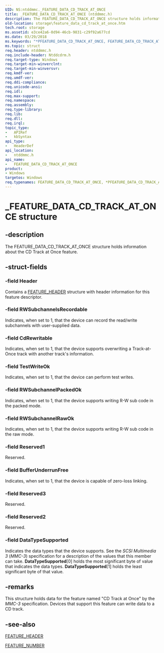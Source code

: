 ```yaml
---
UID: NS:ntddmmc._FEATURE_DATA_CD_TRACK_AT_ONCE
title: _FEATURE_DATA_CD_TRACK_AT_ONCE (ntddmmc.h)
description: The FEATURE_DATA_CD_TRACK_AT_ONCE structure holds information about the CD Track at Once feature.
old-location: storage\feature_data_cd_track_at_once.htm
tech.root: storage
ms.assetid: e3ce42a6-0d94-46cb-9831-c29f92a677cd
ms.date: 03/29/2018
ms.keywords: "*PFEATURE_DATA_CD_TRACK_AT_ONCE, FEATURE_DATA_CD_TRACK_AT_ONCE, FEATURE_DATA_CD_TRACK_AT_ONCE structure [Storage Devices], PFEATURE_DATA_CD_TRACK_AT_ONCE, PFEATURE_DATA_CD_TRACK_AT_ONCE structure pointer [Storage Devices], _FEATURE_DATA_CD_TRACK_AT_ONCE, ntddmmc/FEATURE_DATA_CD_TRACK_AT_ONCE, ntddmmc/PFEATURE_DATA_CD_TRACK_AT_ONCE, storage.feature_data_cd_track_at_once, structs-CD-ROM_d2648aa5-b3d5-49f2-98d1-01e90dd72332.xml"
ms.topic: struct
req.header: ntddmmc.h
req.include-header: Ntddcdrm.h
req.target-type: Windows
req.target-min-winverclnt: 
req.target-min-winversvr: 
req.kmdf-ver: 
req.umdf-ver: 
req.ddi-compliance: 
req.unicode-ansi: 
req.idl: 
req.max-support: 
req.namespace: 
req.assembly: 
req.type-library: 
req.lib: 
req.dll: 
req.irql: 
topic_type:
-	APIRef
-	kbSyntax
api_type:
-	HeaderDef
api_location:
-	ntddmmc.h
api_name:
-	FEATURE_DATA_CD_TRACK_AT_ONCE
product:
- Windows
targetos: Windows
req.typenames: FEATURE_DATA_CD_TRACK_AT_ONCE, *PFEATURE_DATA_CD_TRACK_AT_ONCE
---
```


# _FEATURE_DATA_CD_TRACK_AT_ONCE structure


## -description


The FEATURE_DATA_CD_TRACK_AT_ONCE structure holds information about the CD Track at Once feature. 


## -struct-fields




### -field Header

Contains a <a href="https://msdn.microsoft.com/library/windows/hardware/ff553848">FEATURE_HEADER</a> structure with header information for this feature descriptor.


### -field RWSubchannelsRecordable

Indicates, when set to 1, that the device can record the read/write subchannels with user-supplied data. 


### -field CdRewritable

Indicates, when set to 1, that the device supports overwriting a Track-at-Once track with another track's information. 


### -field TestWriteOk

Indicates, when set to 1, that the device can perform test writes. 


### -field RWSubchannelPackedOk

Indicates, when set to 1, that the device supports writing R-W sub code in the packed mode. 


### -field RWSubchannelRawOk

Indicates, when set to 1, that the device supports writing R-W sub code in the raw mode. 


### -field Reserved1

Reserved. 


### -field BufferUnderrunFree

Indicates, when set to 1, that the device is capable of zero-loss linking.


### -field Reserved3

Reserved. 


### -field Reserved2

Reserved. 


### -field DataTypeSupported

Indicates the data types that the device supports. See the <i>SCSI Multimedia 3</i> (<i>MMC-3</i>) specification for a description of the values that this member can take. <b>DataTypeSupported</b>[0] holds the most significant byte of value that indicates the data types. <b>DataTypeSupported</b>[1] holds the least significant byte of that value. 


## -remarks



This structure holds data for the feature named "CD Track at Once" by the <i>MMC-3 </i>specification. Devices that support this feature can write data to a CD track.




## -see-also




<a href="https://msdn.microsoft.com/library/windows/hardware/ff553848">FEATURE_HEADER</a>



<a href="https://msdn.microsoft.com/library/windows/hardware/ff553850">FEATURE_NUMBER</a>
 

 

